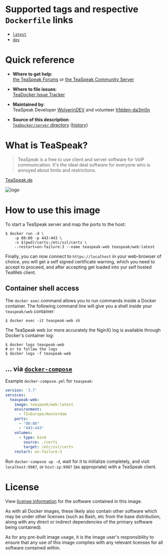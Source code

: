 # Supported tags and respective `Dockerfile` links

- [`latest`](https://github.com/TeaSpeak/TeaDocker/blob/master/web/Dockerfile)
- [`dev`](https://github.com/TeaSpeak/TeaDocker/blob/master/web/travis.Dockerfile)

# Quick reference

- **Where to get help**:  
  [the TeaSpeak Forums](https://forum.teaspeak.de/) or [the TeaSpeak Community Server](https://web.teaspeak.de/?connect_default=1&connect_address=ts.TeaSpeak.de)

- **Where to file issues**:  
  [TeaDocker Issue Tracker](https://github.com/TeaSpeak/TeaDocker/issues)

- **Maintained by**:  
  TeaSpeak Developer [WolverinDEV](https://github.com/WolverinDEV) and volunteer [h1dden-da3m0n](https://github.com/h1dden-da3m0n)

- **Source of this description**:  
  [`TeaDocker/server` directory](https://github.com/TeaSpeak/TeaDocker/blob/master/web/readme.md) ([history](https://github.com/TeaSpeak/TeaDocker/commits/master/web/readme.md))

# What is TeaSpeak?
> TeaSpeak is a free to use client and server software for VoIP communication. It's the ideal deal software for everyone who is annoyed about limits and restrictions.

[TeaSpeak.de](https://teaspeak.de/)

![logo](https://img.teaspeak.de/teaspeak_logo_temp.png)

# How to use this image
To start a TeaSpeak server and map the ports to the host:

```console
$ docker run -d \
    -p 80:80 -p 443:443 \
    -v $(pwd)/certs:/etc/ssl/certs \
    --restart=on-failure:3 --name teaspeak-web teaspeak/web:latest
```

Finally, you can now connect to `https://localhost` in your web-browser of choice,
you will get a self signed certificate warning, which you need to accept to proceed, 
and after accepting get loaded into yur self hosted TeaWeb client.

## Container shell access

The `docker exec` command allows you to run commands inside a Docker container. 
The following command line will give you a shell inside your `teaspeak/web` container:

```console
$ docker exec -it teaspeak-web sh
```

The TeaSpeak web (or more accurately the NginX) log is available through Docker's container log:

```console
$ docker logs teaspeak-web
# or to follow the logs
$ docker logs -f teaspeak-web
```

## ... via [`docker-compose`](https://github.com/docker/compose)

Example `docker-compose.yml` for `teaspeak`:

```yaml
version: '3.7'
services:
  teaspeak-web:
    image: teaspeak/web:latest
    environment:
      - TZ=Europe/Amsterdam
    ports:
      - "80:80"
      - "443:443"
    volumes:
      - type: bind
        source: ./certs
        target: /etc/ssl/certs
    restart: on-failure:3
```

Run `docker-compose up -d`, wait for it to initialize completely, and visit `localhost:9987`, or `host-ip:9987` (as appropriate) with a TeaSpeak client.

# License

View [license information](https://github.com/TeaSpeak/TeaWeb/blob/master/LICENSE.TXT) for the software contained in this image.

As with all Docker images, these likely also contain other software which may be under other licenses (such as Bash, etc from the base distribution, along with any direct or indirect dependencies of the primary software being contained).

As for any pre-built image usage, it is the image user's responsibility to ensure that any use of this image complies with any relevant licenses for all software contained within.